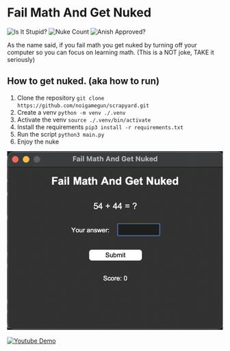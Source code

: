 # Fail Math And Get Nuked

![Is It Stupid?](https://img.shields.io/badge/Is_It_Stupid%3F-Extremely-green) ![Nuke Count](https://img.shields.io/badge/Nukes_Launched%3F-Probably_Thousands-blue) ![Anish Approved?](https://img.shields.io/badge/Anish_Approved%3F-idk_ask_Anish-purple)


As the name said, if you fail math you get nuked by turning off your computer so you can focus on learning math.
(This is a NOT joke, TAKE it seriously)

## How to get nuked. (aka how to run)

1. Clone the repository
`git clone https://github.com/noigamegun/scrapyard.git`
2. Create a venv
`python -m venv ./.venv`
3. Activate the venv
`source ./.venv/bin/activate`
4. Install the requirements
`pip3 install -r requirements.txt`
5. Run the script
`python3 main.py`
6. Enjoy the nuke

![Image showing the program](https://github.com/noigamegun/scrapyard/blob/main/image.png)

[![Youtube Demo](https://img.youtube.com/vi/MjPiXWY2O40/0.jpg)](https://www.youtube.com/watch?v=MjPiXWY2O40)